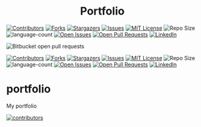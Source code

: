 <h1 align="center">Portfolio</h1>

<!-- ![contributors-shield](https://img.shields.io/github/contributors/gabriel-ezequiel/portfolio.svg?style=for-the-badge)
![GitHub repo size](https://img.shields.io/github/repo-size/gabriel-ezequiel/portfolio?style=for-the-badge)
![GitHub language count](https://img.shields.io/github/languages/count/gabriel-ezequiel/portfolio?style=for-the-badge)
![GitHub forks](https://img.shields.io/github/forks/gabriel-ezequiel/portfolio?style=for-the-badge)
[![Bitbucket open issues](https://img.shields.io/github/issues/gabriel-ezequiel/portfolio?style=for-the-badge)](https://github.com/gabriel-ezequiel/portfolio/issues) -->

<div>
<a href="https://github.com/gabriel-ezequiel/portfolio/graphs/contributors" target="_blank"><img src="https://img.shields.io/github/contributors/gabriel-ezequiel/portfolio.svg?style=for-the-badge" alt="Contributors"></a>
<a href="https://github.com/gabriel-ezequiel/portfolio/network/members" target="_blank"><img src="https://img.shields.io/github/forks/gabriel-ezequiel/portfolio.svg?style=for-the-badge" alt="Forks"></a>
<a href="https://github.com/gabriel-ezequiel/portfolio/stargazers" target="_blank"><img src="https://img.shields.io/github/stars/gabriel-ezequiel/portfolio.svg?style=for-the-badge" alt="Stargazers"></a>
<a href="https://github.com/gabriel-ezequiel/portfolio/issues" target="_blank"><img src="https://img.shields.io/github/issues/gabriel-ezequiel/portfolio.svg?style=for-the-badge" alt="Issues"></a>
<a href="https://github.com/gabriel-ezequiel/portfolio/blob/master/LICENSE" target="_blank"><img src="https://img.shields.io/github/license/gabriel-ezequiel/portfolio.svg?style=for-the-badge" alt="MIT License"></a>
<img src="https://img.shields.io/github/repo-size/gabriel-ezequiel/portfolio?style=for-the-badge" alt="Repo Size">
<img src="https://img.shields.io/github/languages/count/gabriel-ezequiel/portfolio?style=for-the-badge" alt="language-count">
<a href="https://github.com/gabriel-ezequiel/portfolio/issues" target="_blank"><img src="https://img.shields.io/github/issues/gabriel-ezequiel/portfolio?style=for-the-badge" alt="Open Issues"></a>
<a href="https://github.com/gabriel-ezequiel/portfolio/pulls" target="_blank"><img src="https://img.shields.io/github/issues-pr/gabriel-ezequiel/portfolio?style=for-the-badge" alt="Open Pull Requests"></a>
<a href="https://linkedin.com/in/gabriel-de-castro-ezequiel" target="_blank"><img src="https://img.shields.io/badge/-LinkedIn-black.svg?style=for-the-badge&logo=linkedin&colorB=555" alt="LinkedIn"></a>
</div>

![Bitbucket open pull requests](https://img.shields.io/bitbucket/pr-raw/gabriel-ezequiel/portfolio?style=for-the-badge)

[![Contributors][contributors-shield]][contributors-url]
[![Forks][forks-shield]][forks-url]
[![Stargazers][stars-shield]][stars-url]
[![Issues][issues-shield]][issues-url]
[![MIT License][license-shield]][license-url]
![Repo Size][repo-size-shield]
![language-count][language-count-shield]
[![Open Issues][open-issues-shield]][open-issues-url]
[![Open Pull Requests][open-pull-requests-shield]][open-pull-requests-url]
[![LinkedIn][linkedin-shield]][linkedin-url]


# portfolio
My portfolio

<!-- contributors -->
[![contributors][contributors-image]][contributors-url]

<!-- MARKDOWN LINKS & IMAGES -->

[contributors-shield]: https://img.shields.io/github/contributors/gabriel-ezequiel/portfolio.svg?style=for-the-badge
[contributors-url]: https://github.com/gabriel-ezequiel/portfolio/graphs/contributors
[contributors-image]: https://contrib.rocks/image?repo=gabriel-ezequiel/portfolio
[forks-shield]: https://img.shields.io/github/forks/gabriel-ezequiel/portfolio.svg?style=for-the-badge
[forks-url]: https://github.com/gabriel-ezequiel/portfolio/network/members
[stars-shield]: https://img.shields.io/github/stars/gabriel-ezequiel/portfolio.svg?style=for-the-badge
[stars-url]: https://github.com/gabriel-ezequiel/portfolio/stargazers
[issues-shield]: https://img.shields.io/github/issues/gabriel-ezequiel/portfolio.svg?style=for-the-badge
[issues-url]: https://github.com/gabriel-ezequiel/portfolio/issues
[license-shield]: https://img.shields.io/github/license/gabriel-ezequiel/portfolio.svg?style=for-the-badge
[license-url]: https://github.com/gabriel-ezequiel/portfolio/blob/master/LICENSE
[linkedin-shield]: https://img.shields.io/badge/-LinkedIn-black.svg?style=for-the-badge&logo=linkedin&colorB=555
[linkedin-url]: (https://linkedin.com/in/gabriel-de-castro-ezequiel){target="_blank"}
[repo-size-shield]: https://img.shields.io/github/repo-size/gabriel-ezequiel/portfolio?style=for-the-badge
[open-issues-shield]: https://img.shields.io/github/issues/gabriel-ezequiel/portfolio?style=for-the-badge
[open-issues-url]: https://github.com/gabriel-ezequiel/portfolio/issues
[open-pull-requests-shield]: https://img.shields.io/github/issues-pr/gabriel-ezequiel/portfolio?style=for-the-badge
[open-pull-requests-url]: https://github.com/gabriel-ezequiel/portfolio/pulls
[language-count-shield]: https://img.shields.io/github/languages/count/gabriel-ezequiel/portfolio?style=for-the-badge


[Bootstrap.com]: https://img.shields.io/badge/Bootstrap-563D7C?style=for-the-badge&logo=bootstrap&logoColor=white
[Bootstrap-url]: https://getbootstrap.com
